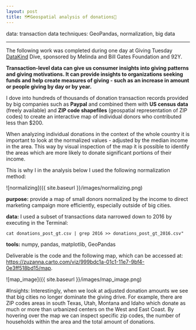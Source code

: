 ```yaml
---
layout: post
title: 🗺️Geospatial analysis of donations💸  
---
```

data: transaction data
techniques: GeoPandas, normalization, big data   

---

The following work was completed during one day at Giving Tuesday [DataKind](http://www.datakind.org) Dive, sponsored by Melinda and Bill Gates Foundation and 92Y.

**Transaction-level data can give us consumer insights into giving patterns and giving motivations.  It can  provide insights to organizations seeking funds and help create measures of giving - such as an increase in amount or people giving by day or by year.**  

I dove into hundreds of thousands of donation transaction records provided by big companies such as **Paypal** and combined them with **US census data** (freely available) and **ZIP code shapefiles** (geospatial representation of ZIP codes) to create an interactive map of individual donors who contributed less than $200.

When analyzing individual donations in the context of the whole country it is important to look at the normalized values - adjusted by the median income in the area. This way by visual inspection of the map it is possible to identify the areas which are more likely to donate significant portions of their income. 

This is why I in the analysis below I used the following normalization method:

![normalizing]({{ site.baseurl }}/images/normalizing.png)

**purpose:** provide a map of small donors normalized by the income to direct marketing campaign more efficiently, especially outside of big cities.

**data:** I used a subset of transactions data narrowed down to 2016 by executing in the Terminal:

    cat donations_post_gt.csv | grep 2016 >> donations_post_gt_2016.csv" 

**tools:** numpy, pandas, matplotlib, GeoPandas


Deliverable is the code and the following map, which can be accessed at: https://zuzanna.carto.com/viz/999bdc1a-01c1-11e7-9bf4-0e3ff518bd15/map.  

![map_image]({{ site.baseurl }}/images/map_image.png)

#Insights:
Interestingly, when we look at adjusted donation amounts we see that big cities no longer dominate the giving drive. For example, there are ZIP codes areas in south Texas, Utah, Montana and Idaho which donate as much or more than urbanized centers on the West and East Coast. By hovering over the map we can inspect specific zip codes, the number of households within the area and the total amount of donations.